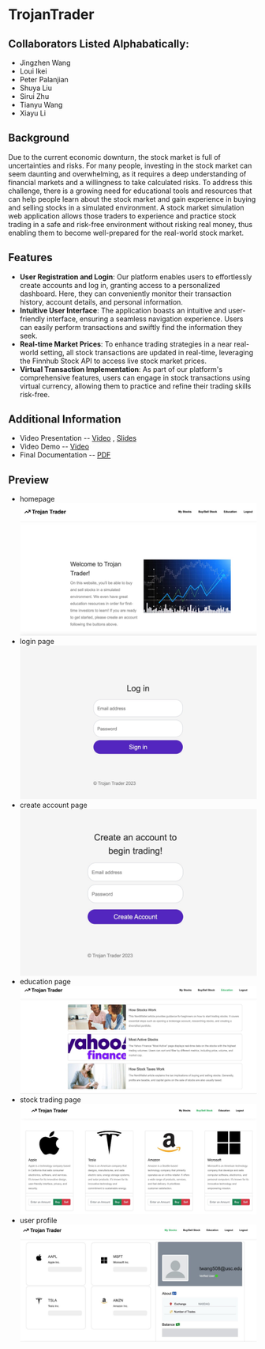 # TrojanTrader

## Collaborators Listed Alphabatically:
- Jingzhen Wang
- Loui Ikei
- Peter Palanjian
- Shuya Liu
- Sirui Zhu
- Tianyu Wang
- Xiayu Li


## Background
Due to the current economic downturn, the stock market is full of uncertainties and risks. For many people, investing in the stock market can seem daunting and overwhelming, as it requires a deep understanding of financial markets and a willingness to take calculated risks. To address this challenge, there is a growing need for educational tools and resources that can help people learn about the stock market and gain experience in buying and selling stocks in a simulated environment. A stock market simulation web application allows those traders to experience and practice stock trading in a safe and risk-free environment without risking real money, thus enabling them to become well-prepared for the real-world stock market.


## Features
- **User Registration and Login**: Our platform enables users to effortlessly create accounts and log in, granting access to a personalized dashboard. Here, they can conveniently monitor their transaction history, account details, and personal information.
- **Intuitive User Interface**: The application boasts an intuitive and user-friendly interface, ensuring a seamless navigation experience. Users can easily perform transactions and swiftly find the information they seek.
- **Real-time Market Prices**: To enhance trading strategies in a near real-world setting, all stock transactions are updated in real-time, leveraging the Finnhub Stock API to access live stock market prices.
- **Virtual Transaction Implementation**: As part of our platform's comprehensive features, users can engage in stock transactions using virtual currency, allowing them to practice and refine their trading skills risk-free.



## Additional Information 
- Video Presentation --  [Video](https://github.com/shayet-rbj/TrojanTrader/raw/main/CSCI201_FPP_Team_22_presentation.mp4) , [Slides](https://github.com/shayet-rbj/TrojanTrader/raw/main/CSCI201_FPP_Team_22.pptx)
- Video Demo --  [Video](https://github.com/shayet-rbj/TrojanTrader/raw/main/CSCI201_FPP_Team_22_Demo.mp4) 
- Final Documentation -- [PDF](https://github.com/shayet-rbj/TrojanTrader/raw/main/CSCI201_FPP_Team_22_docs.pdf)



## Preview
- homepage
![Homepage](https://github.com/shayet-rbj/TrojanTrader/raw/main/src/main/photos/homepage.jpg)
- login page
![Login](https://github.com/shayet-rbj/TrojanTrader/raw/main/src/main/photos/login.jpg)
- create account page
![Create Account](https://github.com/shayet-rbj/TrojanTrader/raw/main/src/main/photos/createaccount.jpg)
- education page
![Education](https://github.com/shayet-rbj/TrojanTrader/raw/main/src/main/photos/education.jpg)
- stock trading page
![Stock Trading](https://github.com/shayet-rbj/TrojanTrader/raw/main/src/main/photos/stockpage.jpg)
- user profile
![User Profile](https://github.com/shayet-rbj/TrojanTrader/raw/main/src/main/photos/userprofile.jpg)
